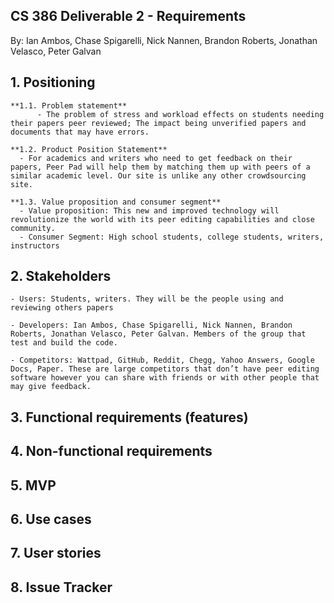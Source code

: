 ## CS 386 Deliverable 2 - Requirements
By: Ian Ambos, Chase Spigarelli, Nick Nannen, Brandon Roberts, Jonathan Velasco, Peter Galvan

## 1. Positioning

	**1.1. Problem statement**
          - The problem of stress and workload effects on students needing their papers peer reviewed; The impact being unverified papers and documents that may have errors.

	**1.2. Product Position Statement**
	  - For academics and writers who need to get feedback on their papers, Peer Pad will help them by matching them up with peers of a similar academic level. Our site is unlike any other crowdsourcing site.

	**1.3. Value proposition and consumer segment**
	  - Value proposition: This new and improved technology will revolutionize the world with its peer editing capabilities and close community.
	  - Consumer Segment: High school students, college students, writers, instructors

## 2. Stakeholders
	- Users: Students, writers. They will be the people using and reviewing others papers 
	
	- Developers: Ian Ambos, Chase Spigarelli, Nick Nannen, Brandon Roberts, Jonathan Velasco, Peter Galvan. Members of the group that test and build the code.

	- Competitors: Wattpad, GitHub, Reddit, Chegg, Yahoo Answers, Google Docs, Paper. These are large competitors that don’t have peer editing software however you can share with friends or with other people that may give feedback.

## 3. Functional requirements (features)

## 4. Non-functional requirements

## 5. MVP

## 6. Use cases

## 7. User stories

## 8. Issue Tracker